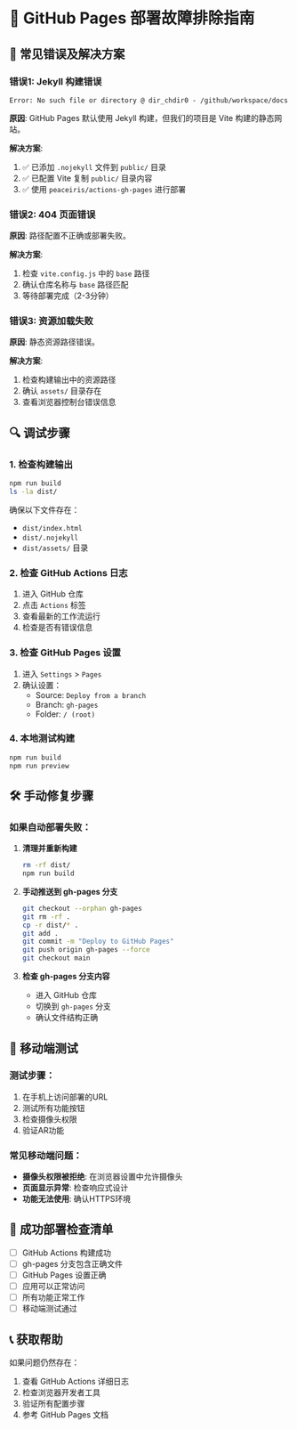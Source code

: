 # 🔧 GitHub Pages 部署故障排除指南

## 🚨 常见错误及解决方案

### 错误1: Jekyll 构建错误
```
Error: No such file or directory @ dir_chdir0 - /github/workspace/docs
```

**原因**: GitHub Pages 默认使用 Jekyll 构建，但我们的项目是 Vite 构建的静态网站。

**解决方案**:
1. ✅ 已添加 `.nojekyll` 文件到 `public/` 目录
2. ✅ 已配置 Vite 复制 `public/` 目录内容
3. ✅ 使用 `peaceiris/actions-gh-pages` 进行部署

### 错误2: 404 页面错误
**原因**: 路径配置不正确或部署失败。

**解决方案**:
1. 检查 `vite.config.js` 中的 `base` 路径
2. 确认仓库名称与 `base` 路径匹配
3. 等待部署完成（2-3分钟）

### 错误3: 资源加载失败
**原因**: 静态资源路径错误。

**解决方案**:
1. 检查构建输出中的资源路径
2. 确认 `assets/` 目录存在
3. 查看浏览器控制台错误信息

## 🔍 调试步骤

### 1. 检查构建输出
```bash
npm run build
ls -la dist/
```

确保以下文件存在：
- `dist/index.html`
- `dist/.nojekyll`
- `dist/assets/` 目录

### 2. 检查 GitHub Actions 日志
1. 进入 GitHub 仓库
2. 点击 `Actions` 标签
3. 查看最新的工作流运行
4. 检查是否有错误信息

### 3. 检查 GitHub Pages 设置
1. 进入 `Settings` > `Pages`
2. 确认设置：
   - Source: `Deploy from a branch`
   - Branch: `gh-pages`
   - Folder: `/ (root)`

### 4. 本地测试构建
```bash
npm run build
npm run preview
```

## 🛠️ 手动修复步骤

### 如果自动部署失败：

1. **清理并重新构建**
   ```bash
   rm -rf dist/
   npm run build
   ```

2. **手动推送到 gh-pages 分支**
   ```bash
   git checkout --orphan gh-pages
   git rm -rf .
   cp -r dist/* .
   git add .
   git commit -m "Deploy to GitHub Pages"
   git push origin gh-pages --force
   git checkout main
   ```

3. **检查 gh-pages 分支内容**
   - 进入 GitHub 仓库
   - 切换到 `gh-pages` 分支
   - 确认文件结构正确

## 📱 移动端测试

### 测试步骤：
1. 在手机上访问部署的URL
2. 测试所有功能按钮
3. 检查摄像头权限
4. 验证AR功能

### 常见移动端问题：
- **摄像头权限被拒绝**: 在浏览器设置中允许摄像头
- **页面显示异常**: 检查响应式设计
- **功能无法使用**: 确认HTTPS环境

## 🎯 成功部署检查清单

- [ ] GitHub Actions 构建成功
- [ ] gh-pages 分支包含正确文件
- [ ] GitHub Pages 设置正确
- [ ] 应用可以正常访问
- [ ] 所有功能正常工作
- [ ] 移动端测试通过

## 📞 获取帮助

如果问题仍然存在：
1. 查看 GitHub Actions 详细日志
2. 检查浏览器开发者工具
3. 验证所有配置步骤
4. 参考 GitHub Pages 文档 